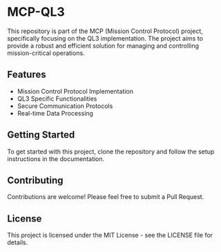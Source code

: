 # MCP-QL3

This repository is part of the MCP (Mission Control Protocol) project, specifically focusing on the QL3 implementation. The project aims to provide a robust and efficient solution for managing and controlling mission-critical operations.

## Features

- Mission Control Protocol Implementation
- QL3 Specific Functionalities
- Secure Communication Protocols
- Real-time Data Processing

## Getting Started

To get started with this project, clone the repository and follow the setup instructions in the documentation.

## Contributing

Contributions are welcome! Please feel free to submit a Pull Request.

## License

This project is licensed under the MIT License - see the LICENSE file for details.